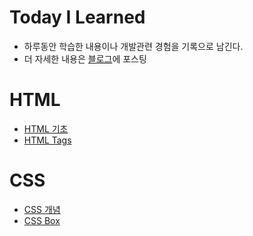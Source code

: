 # Today I Learned
- 하루동안 학습한 내용이나 개발관련 경험을 기록으로 남긴다. 
- 더 자세한 내용은 [블로그](https://velog.io/@gnuyhaa/posts)에 포스팅

# HTML
- [HTML 기초](./HTML/HTML_기초.md)
- [HTML Tags](./HTML/HTML%20Tags%20구분%20기준.md)

# CSS
- [CSS 개념](./CSS/CSS개념.md)
- [CSS Box](./CSS/CSSBox.md)
